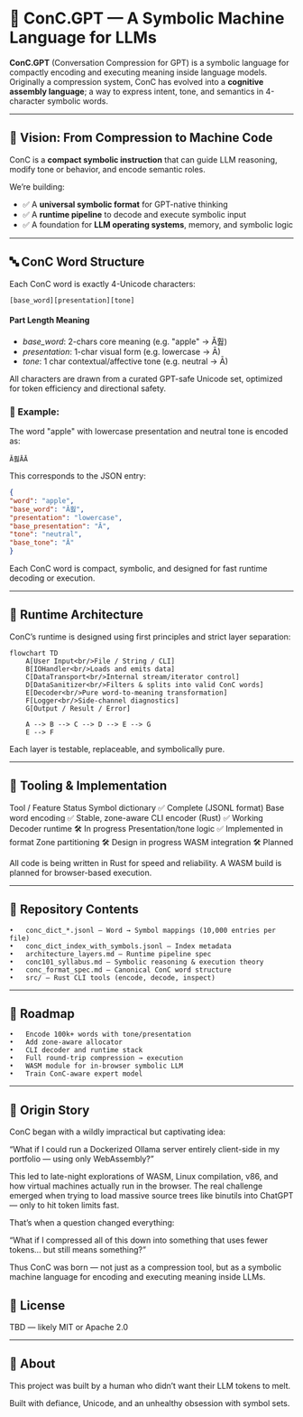 # 🧠 ConC.GPT — A Symbolic Machine Language for LLMs

**ConC.GPT** (Conversation Compression for GPT) is a symbolic language for compactly encoding and executing meaning inside language models. 
Originally a compression system, ConC has evolved into a **cognitive assembly language**; a way to express intent, tone, 
and semantics in 4-character symbolic words.

---

## 🚀 Vision: From Compression to Machine Code

ConC is a **compact symbolic instruction** that can guide LLM reasoning, modify tone or behavior, and encode semantic roles.

We’re building:
- ✅ A **universal symbolic format** for GPT-native thinking
- ✅ A **runtime pipeline** to decode and execute symbolic input
- ✅ A foundation for **LLM operating systems**, memory, and symbolic logic

---

## 🔤 ConC Word Structure

Each ConC word is exactly 4-Unicode characters:

    [base_word][presentation][tone]

#### Part Length Meaning
- _base_word_: 2-chars core meaning (e.g. "apple" → Ă훯)
- _presentation_: 1-char visual form (e.g. lowercase → Ā)
- _tone_: 1 char contextual/affective tone (e.g. neutral → Ā)

All characters are drawn from a curated GPT-safe Unicode set, optimized for token efficiency and directional safety.

### 🍎 Example:

The word "apple" with lowercase presentation and neutral tone is encoded as:

    Ă훯ĀĀ

This corresponds to the JSON entry:

``` json
{
"word": "apple",
"base_word": "Ă훯",
"presentation": "lowercase",
"base_presentation": "Ā",
"tone": "neutral",
"base_tone": "Ā"
}
```
Each ConC word is compact, symbolic, and designed for fast runtime decoding or execution.

---

## 🧱 Runtime Architecture

ConC’s runtime is designed using first principles and strict layer separation:

``` mermaid
flowchart TD
    A[User Input<br/>File / String / CLI]
    B[IOHandler<br/>Loads and emits data]
    C[DataTransport<br/>Internal stream/iterator control]
    D[DataSanitizer<br/>Filters & splits into valid ConC words]
    E[Decoder<br/>Pure word-to-meaning transformation]
    F[Logger<br/>Side-channel diagnostics]
    G[Output / Result / Error]

    A --> B --> C --> D --> E --> G
    E --> F
```

Each layer is testable, replaceable, and symbolically pure.

---

## 🧰 Tooling & Implementation

Tool / Feature	Status
Symbol dictionary	✅ Complete (JSONL format)
Base word encoding	✅ Stable, zone-aware
CLI encoder (Rust)	✅ Working
Decoder runtime	🛠 In progress
Presentation/tone logic	✅ Implemented in format
Zone partitioning	🛠 Design in progress
WASM integration	🛠 Planned

All code is being written in Rust for speed and reliability. A WASM build is planned for browser-based execution.

---

## 📁 Repository Contents

	•	conc_dict_*.jsonl — Word → Symbol mappings (10,000 entries per file)
	•	conc_dict_index_with_symbols.jsonl — Index metadata
	•	architecture_layers.md — Runtime pipeline spec
	•	conc101_syllabus.md — Symbolic reasoning & execution theory
	•	conc_format_spec.md — Canonical ConC word structure
	•	src/ — Rust CLI tools (encode, decode, inspect)

---

## 🧭 Roadmap

	•	Encode 100k+ words with tone/presentation
	•	Add zone-aware allocator
	•	CLI decoder and runtime stack
	•	Full round-trip compression → execution
	•	WASM module for in-browser symbolic LLM
	•	Train ConC-aware expert model

---

## 🦇 Origin Story

ConC began with a wildly impractical but captivating idea:

“What if I could run a Dockerized Ollama server entirely client-side in my portfolio — using only WebAssembly?”

This led to late-night explorations of WASM, Linux compilation, v86, and how virtual machines actually run in the browser. The real challenge emerged when trying to load massive source trees like binutils into ChatGPT — only to hit token limits fast.

That’s when a question changed everything:

“What if I compressed all of this down into something that uses fewer tokens… but still means something?”

Thus ConC was born — not just as a compression tool, but as a symbolic machine language for encoding and executing meaning inside LLMs.
## 📄 License

TBD — likely MIT or Apache 2.0

---

## 🙋 About

This project was built by a human who didn’t want their LLM tokens to melt.

Built with defiance, Unicode, and an unhealthy obsession with symbol sets.
